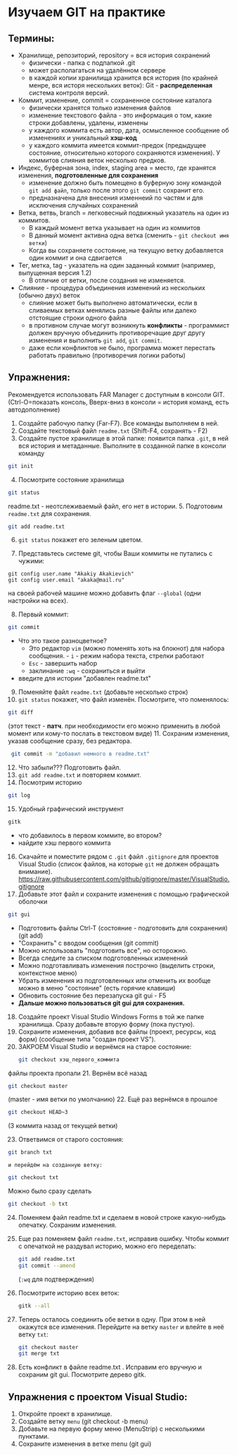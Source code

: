 Изучаем GIT на практике
=========

Термины:
-------

  - Хранилище, репозиторий, repository = вся история сохранений
     - физически - папка с подпапкой .git
     - может располагаться на удалённом сервере
     - в каждой копии хранилища хранится вся история (по крайней менре, вся исторя нескольких веток): Git - **распределенная** система контроля версий.
  - Коммит, изменение, commit = сохраненное состояние каталога
     - физически хранятся только изменения файлов
     - изменение текстового файла - это информация о том, какие строки добавлены, удалены, изменены
     - у каждого коммита есть автор, дата, осмысленное сообщение об изменениях и уникальный **хэш-код**
     - у каждого коммита имеется коммит-предок (предыдущее состояние, относительно которого сохраняются изменения). У коммитов слияния веток несколько предков.
  - Индекс, буферная зона, index, staging area = место, где хранятся изменения, **подготовленные для сохранения**
     - изменение должно быть помещено в буферную зону командой ``git add файл``, только после этого ``git commit`` сохранит его.
     - предназначена для внесения изменнеий по частям и для исключения случайных сохранений
  - Ветка, ветвь, branch = легковесный подвижный указатель на один из коммитов. 
     - В каждый момент ветка указывает на один из коммитов
     - В данный момент активна одна ветка (сменить - ``git checkout имя ветки``)
     - Когда вы сохраняете состояние, на текущую ветку добавляется один коммит и она сдвигается
  - Тег, метка, tag -  указатель на один заданный коммит (например, выпущенная версия 1.2)
     - В отличие от ветки, после создания не изменяется.
  - Слияние - процедура объединения изменений из нескольких (обычно двух) веток
     - слияние может быть выполнено автоматически, если в сливаемых ветках менялись разные файлы или далеко отстоящие строки одного файла
     - в противном случае могут возникнуть **конфликты** -  программист должен вручную объединить противоречащие друг другу изменения и выполнить ``git add``, ``git commit``.
     - даже если конфликтов не было, программа может перестать работать правильно (противоречия логики работы)

Упражнения:
-----

Рекомендуется использовать FAR Manager с доступным в консоли GIT. (Ctrl-O=показать консоль, Вверх-вниз в консоли = история команд, есть автодополнение)

1.  Создайте рабочую папку (Far-F7). Все команды выполняем в ней.
2.  Создайте текстовый файл ``readme.txt`` (Shift-F4, сохранять - F2)
3.  Создайте пустое хранилище в этой папке:    появится папка ``.git``, в ней вся история и метаданные. Выполните в созданной папке в консоли команду 
   ```bash
   git init
   ```

4.  Посмотрите состояние хранилища
   ```bash
   git status
   ```
   readme.txt - неотслеживаемый файл, его нет в истории.
5. Подготовим ``readme.txt`` для сохранения.
   ```bash
   git add readme.txt
   ```
   
6.  ``git status`` покажет его зеленым цветом.

7.  Представьтесь сиcтеме git, чтобы Ваши коммиты не путались с чужими:
   ```
   git config user.name "Akakiy Akakievich"
   git config user.email "akaka@mail.ru"
   ```
   на своей рабочей машине можно добавить флаг ``--global`` (одни настройки на всех).

8. Первый коммит:
 ```bash
 git commit
 ```
  - Что это такое разноцветное? 
     - Это редактор ``vim`` (можно поменять хоть на блокнот) для набора сообщения.     - ``i`` - режим набора текста, стрелки работают 
     - ``Esc`` - завершить набор
     - заклинание ``:wq`` - сохраниться и выйти
  - введите для истории "добавлен readme.txt"
9. Поменяйте файл ``readme.txt`` (добавьте несколько строк)
10. ``git status`` покажет, что файл изменён. Посмотрите, что поменялось:
   ```bash
   git diff
   ```
   
   (этот текст - **патч**. при необходимости его можно применить в любой момент или кому-то послать в текстовом виде)
11. Сохраним изменения, указав сообщение сразу, без редактора.
   ```bash
    git commit -m "добавил немного в readme.txt"
   ```
   
12. Что забыли??? Подготовить файл.
13. ``git add readme.txt`` и повторяем коммит.
14. Посмотрим историю
   ```bash
   git log
   ```
   
15. Удобный графический инструмент 
  ```bash
  gitk
  ``` 
 
   - что добавилось в первом коммите, во втором?
   - найдите хэш первого коммита
16. Скачайте и поместите рядом с ``.git`` файл ``.gitignore`` для проектов Visual Studio (список файлов, на которые ``git`` не должен обращать внимание).
https://raw.githubusercontent.com/github/gitignore/master/VisualStudio.gitignore
17. Добавьте этот файл и сохраните изменения с помощью графической оболочки 
   ```bash
   git gui
   ```

  - Подготовить файлы Ctrl-T (состояние - подготовить для сохранения) (git add)
  - "Сохранить" с вводом сообщения (git commit)
  - Можно использовать "подготовить все", но осторожно.
  - Всегда следите за списком подготовленных изменений
  - Можно подготавливать изменения построчно (выделить строки, контекстное меню)
  - Убрать изменения из подготовленных или отменить их вообще можно в меню "состояние" (есть горячие клавиши)
  - Обновить состояние без перезапуска git gui - F5
  - **Дальше можно пользоваться git gui для сохранения.**

18. Создайте проект Visual Studio Windows Forms в той же папке хранилища. Сразу добавьте вторую форму (пока пустую).
19. Сохраните изменения, добавив все файлы (проект, ресурсы, код форм) (сообщение типа "создан проект VS").
20. ЗАКРОЕМ Visual Studio и вернёмся на старое состояние:
    ```bash
    git checkout хэш_первого_коммита
    ```

  файлы проекта пропали
21. Вернём всё назад
   ```bash
   git checkout master
   ```
   
   (master - имя ветки по умолчанию)
22. Ещё раз вернёмся в прошлое
   ```bash
   git checkout HEAD~3
   ```
   
   (3 коммита назад от текущей ветки)
   
23. Ответвимся от старого состояния:
   ```bash
   git branch txt
   ```
    и перейдём на созданную ветку:
   ```bash
   git checkout txt
   ```
   
   Можно было сразу сделать 
   ```bash
   git checkout -b txt
   ```
   
24. Поменяем файл readme.txt и сделаем в новой строке какую-нибудь опечатку. Сохраним изменения.
25. Еще раз поменяем файл ``readme.txt``, исправив ошибку. Чтобы коммит с опечаткой не раздувал историю, можно его переделать:

    ```bash
    git add readme.txt
    git commit --amend
    ```
    
    (``:wq`` для подтверждения)

26. Посмотрите историю всех веток:
    ```bash
    gitk --all
    ```
    
27. Теперь осталось соединить обе ветки в одну. При этом в ней окажутся все изменения. Перейдите на ветку ``master`` и влейте в неё ветку ``txt``:
    ```bash
    git checkout master
    git merge txt
    ```
    
28. Есть конфликт в файле readme.txt . Исправим его вручную и сохраним git gui. Посмотрите дерево gitk.


Упражнения с проектом Visual Studio:
-----

1. Откройте проект в хранилище. 
2. Создайте ветку ``menu`` (git checkout -b menu)
3. Добавьте на первую форму меню (MenuStrip)  с несколькими пунктами.
4. Сохраните изменения в веткe menu (git gui)
